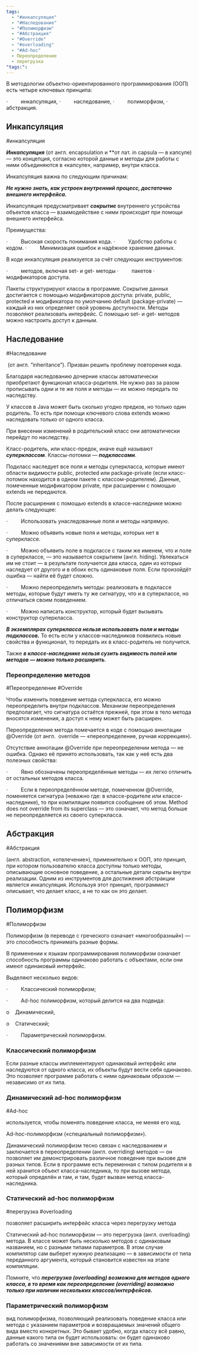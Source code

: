 ```yaml
---
tags:
  - "#инкапсуляция"
  - "#Наследование"
  - "#Полиморфизм"
  - "#Абстракция"
  - "#Override"
  - "#overloading"
  - "#Ad-hoc"
  - Переопределение
  - перегрузка
"tags:":
---
```




В методологии объектно-ориентированного программирования (ООП) есть четыре ключевых принципа:

·         инкапсуляция,
·         наследование,
·         полиморфизм,
·         абстракция.

## Инкапсуляция

#инкапсуляция

**_Инкапсуляция_** (от англ. encapsulation и **от лат. in capsula — в капсуле) — это концепция, согласно которой данные и методы для работы с ними объединяются в «капсуле», например, внутри класса.

Инкапсуляция важна по следующим причинам:

**_Не нужно знать, как устроен внутренний процесс, достаточно внешнего интерфейса._**

Инкапсуляция предусматривает **_сокрытие_** внутреннего устройства объектов класса — взаимодействие с ними происходит при помощи внешнего интерфейса.

Преимущества:

·         Высокая скорость понимания кода.
·         Удобство работы с кодом.
·         Минимизация ошибок и надёжное хранение данных.

В коде инкапсуляция реализуется за счёт следующих инструментов:

·         методов, включая set- и get- методы
·         пакетов
·         модификаторов доступа.

Пакеты структурируют классы в программе. Сокрытие данных достигается с помощью модификаторов доступа: private, public, protected и модификатора по умолчанию default (package-private) — каждый из них определяет свой уровень доступности. Методы позволяют реализовать интерфейс. С помощью set- и get- методов можно настроить доступ к данным.

## Наследование

#Наследование

 (от англ. “inheritance”). Призван решить проблему повторения кода.

Благодаря наследованию дочерние классы автоматически приобретают функционал класса-родителя. Не нужно раз за разом прописывать одни и те же поля и методы — их можно передать по наследству.

У классов в Java может быть сколько угодно предков, но только один родитель. То есть при помощи ключевого слова extends можно наследовать только от одного класса.

При внесении изменений в родительский класс они автоматически перейдут по наследству.

Класс-родитель, или класс-предок, иначе ещё называют **_суперклассом_**. Классы-потомки — **_подклассами_**.

Подкласс наследует все поля и методы суперкласса, которые имеют области видимости public, protected или package-private (если класс-потомок находится в одном пакете с классом-родителем). Данные, помеченные модификатором private, при расширении с помощью extends не передаются.

После расширения с помощью extends в классе-наследнике можно делать следующее:

·         Использовать унаследованные поля и методы напрямую.

·         Можно объявить новые поля и методы, которых нет в суперклассе.

·         Можно объявить поле в подклассе с таким же именем, что и поле в суперклассе, — это называется сокрытием (англ. hiding). Увлекаться им не стоит — в результате получается два класса, один из которых наследует от другого и в обоих есть одинаковые поля. Если произойдёт ошибка — найти её будет сложно.

·         Можно переопределить методы: реализовать в подклассе методы, которые будут иметь ту же сигнатуру, что и в суперклассе, но отличаться своим поведением.

·         Можно написать конструктор, который будет вызывать конструктор суперкласса.

**_В экземплярах суперкласса нельзя использовать поля и методы подклассов._** То есть если у классов-наследников появились новые свойства и функционал, то передать их в класс-родитель не получится.

Также **_в классе-наследнике нельзя сузить видимость полей или методов — можно только расширить_**.

### Переопределение методов

#Переопределение #Override

Чтобы изменить поведение метода суперкласса, его можно переопределить внутри подклассов. Механизм переопределения предполагает, что сигнатура остаётся прежней, при этом в тело метода вносятся изменения, а доступ к нему может быть расширен.

Переопределение метода помечается в коде с помощью аннотации @Override (от англ.  override — «переопределение, ручная коррекция»).

Отсутствие аннотации @Override при переопределении метода — не ошибка. Однако её принято использовать, так как у неё есть два полезных свойства:

·         Явно обозначены переопределённые методы — их легко отличить от остальных методов класса.

·         Если в переопределённом методе, помеченном @Override, поменяется сигнатура (неважно где: в классе-родителе или классе-наследнике), то при компиляции появится сообщение об этом. Method does not override from its superclass — это означает, что метод больше не переопределяется из своего суперкласса.

## Абстракция

#Абстракция

(англ. abstraction, «отвлечение»), применительно к ООП, это принцип, при котором пользователю класса доступны только методы, описывающие основное поведение, а остальные детали скрыты внутри реализации. Одним из инструментов для достижения абстракции является инкапсуляция. Используя этот принцип, программист описывает, что делает класс, а не то как он это делает.

## Полиморфизм

#Полиморфизм

Полиморфизм (в переводе с греческого означает «многообразный») — это способность принимать разные формы.

В применении к языкам программирования полиморфизм означает способность программы одинаково работать с объектами, если они имеют одинаковый интерфейс.

Выделяют несколько видов:

·         Классический полиморфизм;

·         Ad-hoc полиморфизм, который делится на два подвида:

o    Динамический,

o    Статический;

·         Параметрический полиморфизм.

### Классический полиморфизм

Если разные классы имплементируют одинаковый интерфейс или наследуются от одного класса, их объекты будут вести себя одинаково. Это позволяет программе работать с ними одинаковым образом — независимо от их типа.

### Динамический ad-hoc полиморфизм

#Ad-hoc

используется, чтобы поменять поведение класса, не меняя его код.

Ad-hoc-полиморфизм («специальный полиморфизм»).

Динамический полиморфизм тесно связан с наследованием и заключается в переопределении (англ. overriding) методов — он позволяет им демонстрировать различное поведение при вызове для разных типов. Если в программе есть переменная с типом родителя и в ней хранится объект класса-наследника, то при вызове метода, который определён и там, и там, будет вызван метод класса-наследника.

### Статический ad-hoc полиморфизм

#перегрузка  #overloading

позволяет расширить интерфейс класса через перегрузку метода

Статический ad-hoc полиморфизм — это перегрузка (англ. overloading) метода. В классе может быть несколько методов с одинаковым названием, но с разными типами параметров. В этом случае компилятор сам выберет нужную реализацию — в зависимости от типа переданного аргумента, который становится известен на этапе компиляции.

Помните, что **_перегрузка (overloading) возможна для методов одного класса, в то время как переопределение (overriding) возможно только при наличии нескольких классов/интерфейсов._**

### Параметрический полиморфизм

вид полиморфизма, позволяющий реализовать поведение класса или метода с указанием параметров и возвращаемых значений общего вида вместо конкретных. Это бывает удобно, когда классу всё равно, данные какого типа он будет использовать: он будет одинаково работать со значениями вне зависимости от их типа.